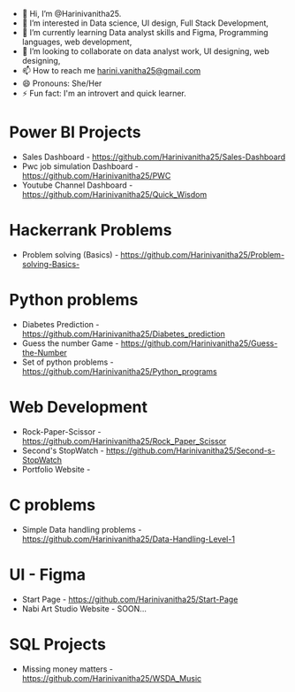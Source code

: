- 👋 Hi, I’m @Harinivanitha25.
- 👀 I’m interested in Data science, UI design, Full Stack Development,
- 🌱 I’m currently learning Data analyst skills and Figma, Programming languages, web development, 
- 💞️ I’m looking to collaborate on data analyst work, UI designing, web designing, 
- 📫 How to reach me harini.vanitha25@gmail.com
- 😄 Pronouns: She/Her
- ⚡ Fun fact: I'm an introvert and quick learner.

# Power BI Projects
 - Sales Dashboard  - https://github.com/Harinivanitha25/Sales-Dashboard
 - Pwc job simulation Dashboard - https://github.com/Harinivanitha25/PWC
 - Youtube Channel Dashboard - https://github.com/Harinivanitha25/Quick_Wisdom

# Hackerrank Problems
 - Problem solving (Basics) - https://github.com/Harinivanitha25/Problem-solving-Basics-

# Python problems
 - Diabetes Prediction - https://github.com/Harinivanitha25/Diabetes_prediction
 - Guess the number Game - https://github.com/Harinivanitha25/Guess-the-Number
 - Set of python problems - https://github.com/Harinivanitha25/Python_programs

# Web Development
 - Rock-Paper-Scissor - https://github.com/Harinivanitha25/Rock_Paper_Scissor
 - Second's StopWatch - https://github.com/Harinivanitha25/Second-s-StopWatch
 - Portfolio Website - 

# C problems
 - Simple Data handling problems - https://github.com/Harinivanitha25/Data-Handling-Level-1

# UI - Figma
 - Start Page - https://github.com/Harinivanitha25/Start-Page
 - Nabi Art Studio Website - SOON...

# SQL Projects
 - Missing money matters - https://github.com/Harinivanitha25/WSDA_Music


<!---
Harinivanitha25/Harinivanitha25 is a ✨ special ✨ repository because its `README.md` (this file) appears on your GitHub profile.
You can click the Preview link to take a look at your changes.
--->
